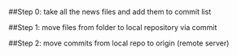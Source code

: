##Step 0: take all the news files and add them to commit list

##Step 1: move files from folder to local repository via commit

##Step 2: move commits from local repo to origin (remote server)